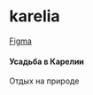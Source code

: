 # karelia

[Figma](https://www.figma.com/proto/cSsCxANXCI3dvKTVsZ5klq/Estate-(Copy)?node-id=0-27)

#### Усадьба в Карелии

Отдых на природе
